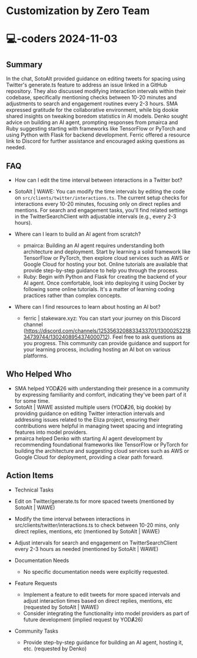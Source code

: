 # Customization by Zero Team

# 💻-coders 2024-11-03

## Summary
 In the chat, SotoAlt provided guidance on editing tweets for spacing using Twitter's generate.ts feature to address an issue linked in a GitHub repository. They also discussed modifying interaction intervals within their codebase, specifically mentioning checks between 10-20 minutes and adjustments to search and engagement routines every 2-3 hours. SMA expressed gratitude for the collaborative environment, while big dookie shared insights on tweaking boredom statistics in AI models. Denko sought advice on building an AI agent, prompting responses from pmairca and Ruby suggesting starting with frameworks like TensorFlow or PyTorch and using Python with Flask for backend development. Ferric offered a resource link to Discord for further assistance and encouraged asking questions as needed.

## FAQ
 - How can I edit the time interval between interactions in a Twitter bot?
  - SotoAlt | WAWE: You can modify the time intervals by editing the code on `src/clients/twitter/interactions.ts`. The current setup checks for interactions every 10-20 minutes, focusing only on direct replies and mentions. For search and engagement tasks, you'll find related settings in the TwitterSearchClient with adjustable intervals (e.g., every 2-3 hours).

- Where can I learn to build an AI agent from scratch?
  - pmairca: Building an AI agent requires understanding both architecture and deployment. Start by learning a solid framework like TensorFlow or PyTorch, then explore cloud services such as AWS or Google Cloud for hosting your bot. Online tutorials are available that provide step-by-step guidance to help you through the process.
  - Ruby: Begin with Python and Flask for creating the backend of your AI agent. Once comfortable, look into deploying it using Docker by following some online tutorials. It's a matter of learning coding practices rather than complex concepts.

- Where can I find resources to learn about hosting an AI bot?
  - ferric | stakeware.xyz: You can start your journey on this Discord channel (https://discord.com/channels/1253563208833433701/1300025221834739744/1302408954374000712). Feel free to ask questions as you progress. This community can provide guidance and support for your learning process, including hosting an AI bot on various platforms.

## Who Helped Who
 - SMA helped YODȺ26 with understanding their presence in a community by expressing familiarity and comfort, indicating they've been part of it for some time.
- SotoAlt | WAWE assisted multiple users (YODȺ26, big dookie) by providing guidance on editing Twitter interaction intervals and addressing issues related to the Eliza project, ensuring their contributions were helpful in managing tweet spacing and integrating features into model providers.
- pmairca helped Denko with starting AI agent development by recommending foundational frameworks like TensorFlow or PyTorch for building the architecture and suggesting cloud services such as AWS or Google Cloud for deployment, providing a clear path forward.

## Action Items
 - Technical Tasks
  - Edit on Twitter/generate.ts for more spaced tweets (mentioned by SotoAlt | WAWE)
  - Modify the time interval between interactions in src/clients/twitter/interactions.ts to check between 10-20 mins, only direct replies, mentions, etc (mentioned by SotoAlt | WAWE)
  - Adjust intervals for search and engagement on TwitterSearchClient every 2-3 hours as needed (mentioned by SotoAlt | WAWE)

- Documentation Needs
  - No specific documentation needs were explicitly requested.

- Feature Requests
  - Implement a feature to edit tweets for more spaced intervals and adjust interaction times based on direct replies, mentions, etc (requested by SotoAlt | WAWE)
  - Consider integrating the functionality into model providers as part of future development (implied request by YODȺ26)

- Community Tasks
  - Provide step-by-step guidance for building an AI agent, hosting it, etc. (requested by Denko)

